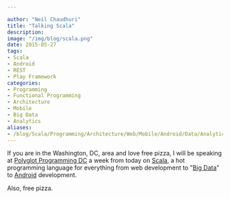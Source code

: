 ```yaml
---

author: "Neil Chaudhuri"
title: "Talking Scala"
description: 
image: "/img/blog/scala.png"
date: 2015-05-27
tags:
- Scala
- Android
- REST
- Play Framework
categories: 
- Programming
- Functional Programming
- Architecture
- Mobile
- Big Data
- Analytics
aliases:
- /blog/Scala/Programming/Architecture/Web/Mobile/Android/Data/Analytics/2015/05/27/talking-scala
---
```


If you are in the Washington, DC, area and love free pizza, I will be speaking at [Polyglot Programming DC](http://www.meetup.com/Polyglot-Programming-DC/events/221524361/) a
week from today on [Scala](/tags/scala), a hot programming language for everything from web development to
"[Big Data](/categories/big-data)" to [Android](/tags/android) development.

Also, free pizza.


